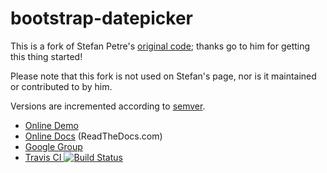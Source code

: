 # bootstrap-datepicker

This is a fork of Stefan Petre's [original code](http://www.eyecon.ro/bootstrap-datepicker/);
thanks go to him for getting this thing started!

Please note that this fork is not used on Stefan's page, nor is it maintained or contributed to by him.

Versions are incremented according to [semver](http://semver.org/).

* [Online Demo](http://eternicode.github.io/bootstrap-datepicker/)
* [Online Docs](http://bootstrap-datepicker.readthedocs.org/) (ReadTheDocs.com)
* [Google Group](https://groups.google.com/group/bootstrap-datepicker/)
* [Travis CI ![Build Status](https://travis-ci.org/eternicode/bootstrap-datepicker.png?branch=master)](https://travis-ci.org/eternicode/bootstrap-datepicker)
